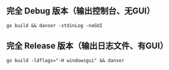 ## 完全 Debug 版本（输出控制台、无GUI） ##

	go build && danser -stdinLog -noGUI

## 完全 Release 版本（输出日志文件、有GUI） ##

	go build -ldflags="-H windowsgui" && danser

